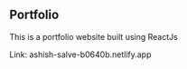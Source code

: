 ﻿## Portfolio

This is a portfolio website built using ReactJs

Link: ashish-salve-b0640b.netlify.app
